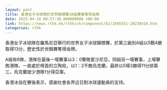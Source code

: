 ```yaml
---
layout: post
title: 香港女子冰球隊於世界錦標賽3A組賽事奪得金牌
date: 2023-04-10 00:57:38.000000000 +08:00
link: https://news.rthk.hk/rthk/ch/component/k2/1695551-20230410.htm
categories: rthk
---
```


香港女子冰球隊在羅馬尼亞舉行的世界女子冰球錦標賽，於第三級別A組以5戰4勝取得13分，歷史性於世錦賽奪得金牌。

A組有6隊，港隊在最後一場賽事以3：0擊敗愛沙尼亞，同組另一場賽事，上場擊敗港隊，一直處於榜首的立陶宛，以1：2不敵烏克蘭，最終以5場3勝得11分排第三，烏克蘭就少港隊1分得亞軍。

香港冰協在賽後表示，感謝社會各界近日對冰球運動員的支持。
